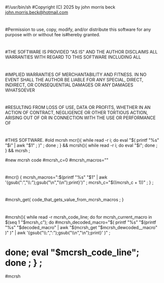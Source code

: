 #!/usr/bin/sh
#Copyright (C) 2025 by john morris beck <john.morris.beck@hotmail.com>
#
#Permission to use, copy, modify, and/or distribute this software for any purpose with or without fee is#hereby granted.
#
#THE SOFTWARE IS PROVIDED "AS IS" AND THE AUTHOR DISCLAIMS ALL WARRANTIES WITH REGARD TO THIS SOFTWARE INCLUDING ALL
#
#IMPLIED WARRANTIES OF MERCHANTABILITY AND FITNESS. IN NO EVENT SHALL THE AUTHOR BE LIABLE FOR ANY SPECIAL, DIRECT, INDIRECT, OR CONSEQUENTIAL DAMAGES OR ANY DAMAGES WHATSOEVER
#
#RESULTING FROM LOSS OF USE, DATA OR PROFITS, WHETHER IN AN ACTION OF CONTRACT, NEGLIGENCE OR OTHER TORTIOUS ACTION, ARISING OUT OF OR IN CONNECTION WITH THE USE OR PERFORMANCE OF
#
#THIS SOFTWARE.
#old mcrsh
mcr(){ while read -r i; do eval "$( printf "%s" "$i" | awk "$1" ; )" ; done ; } &&
mcrsh(){ while read -r i; do eval "$i"; done ; } &&
mcrsh ;

#new mcrsh code
#mcrsh_c=0
#mcrsh_macros=""
#
#mcr() { mcrsh_macros=":$(printf "%s" "$1" | awk '{gsub(":","\\\\:");gsub("\n","\\\\n");print}')" ; mcrsh_c="$((mcrsh_c + 1))" ; } ;
#
#mcrsh_get{ code_that_gets_value_from_mcrsh_macros ; }
#
#mcrsh(){ while read -r mcrsh_code_line; do for mcrsh_current_macro in $(seq 1 "$mcrsh_c"); do
#mcrsh_decoded_macro="$( printf "%s" "$(printf "%s" "$decoded_macro" | awk "$(mcrsh_get "$mcrsh_dewcoded__macro" )" )" | awk '{gsub("\\\\:",":");gsub("\\\\n","\n");print}' )" ;
#    done; eval "$mcrsh_code_line"; done ; } ;
#mcrsh

